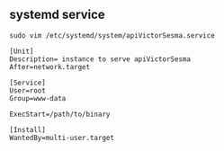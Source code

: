 ## systemd service


`sudo vim /etc/systemd/system/apiVictorSesma.service`

```
[Unit]
Description= instance to serve apiVictorSesma
After=network.target
 
[Service]
User=root
Group=www-data
 
ExecStart=/path/to/binary
 
[Install]
WantedBy=multi-user.target
```